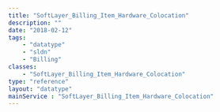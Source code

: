 ```yaml
---
title: "SoftLayer_Billing_Item_Hardware_Colocation"
description: ""
date: "2018-02-12"
tags:
    - "datatype"
    - "sldn"
    - "Billing"
classes:
    - "SoftLayer_Billing_Item_Hardware_Colocation"
type: "reference"
layout: "datatype"
mainService : "SoftLayer_Billing_Item_Hardware_Colocation"
---
```

